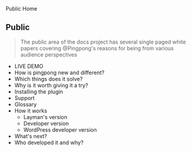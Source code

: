 Public 
Home

## Public

> The public area of the docs project has several single paged white papers covering 
@Pingpong's reasons for being from various audience perspectives

- LIVE DEMO
- How is pingpong new and different?
- Which things does it solve?
- Why is it worth giving it a try?
- Installing the plugin
- Support
- Glossary
- How it works
  - Layman's version
  - Developer version
  - WordPress developer version
- What's next?
- Who developed it and why?
